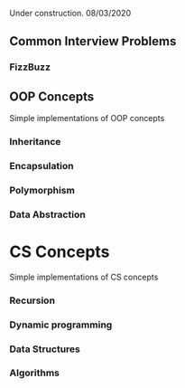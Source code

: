 Under construction. 08/03/2020

## Common Interview Problems
### FizzBuzz

## OOP Concepts
Simple implementations of OOP concepts

### Inheritance
### Encapsulation
### Polymorphism
### Data Abstraction

# CS Concepts
Simple implementations of CS concepts

### Recursion

### Dynamic programming

### Data Structures

### Algorithms 
